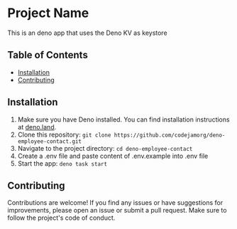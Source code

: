# Project Name

This is an deno app that uses the Deno KV as keystore 

## Table of Contents

- [Installation](#installation)
- [Contributing](#contributing)

## Installation

1. Make sure you have Deno installed. You can find installation instructions at [deno.land](https://deno.land/).
2. Clone this repository: `git clone https://github.com/codejamorg/deno-employee-contact.git`
3. Navigate to the project directory: `cd deno-employee-contact`
4. Create a .env file and paste content of .env.example into .env file
5. Start the app: `deno task start`

## Contributing

Contributions are welcome! If you find any issues or have suggestions for improvements, please open an issue or submit a pull request. Make sure to follow the project's code of conduct.

